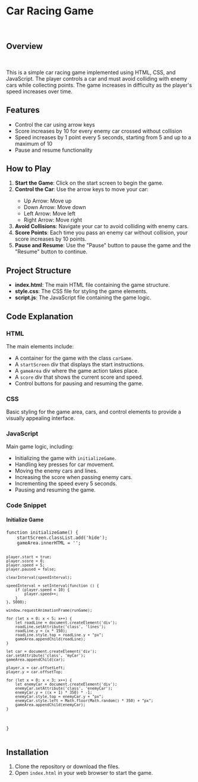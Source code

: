<h1>Car Racing Game</h1>
<br>
<h2>Overview</h2>
<br>
<p>This is a simple car racing game implemented using HTML, CSS, and JavaScript. The player controls a car and must avoid colliding with enemy cars while collecting points. The game increases in difficulty as the player's speed increases over time.</p>
<h2>Features</h2>
<ul>
  <li>Control the car using arrow keys</li>
  <li>Score increases by 10 for every enemy car crossed without collision</li>
  <li>Speed increases by 1 point every 5 seconds, starting from 5 and up to a maximum of 10</li>
  <li>Pause and resume functionality</li>
  </ul>

<h2>How to Play</h2>
<ol>
  <li><strong>Start the Game</strong>: Click on the start screen to begin the game.</li>
  <li><strong>Control the Car</strong>: Use the arrow keys to move your car:</li>
  <ul>
    <li>Up Arrow: Move up</li>
    <li>Down Arrow: Move down</li>
    <li>Left Arrow: Move left</li>
    <li>Right Arrow: Move right</li>
  </ul>
  <li><strong>Avoid Collisions</strong>: Navigate your car to avoid colliding with enemy cars.</li>
  <li><strong>Score Points</strong>: Each time you pass an enemy car without collision, your score increases by 10 points.</li>
  <li><strong>Pause and Resume</strong>: Use the "Pause" button to pause the game and the "Resume" button to continue.</li>
</ol>

<h2>Project Structure</h2>
<ul>
  <li><strong>index.html</strong>: The main HTML file containing the game structure.</li>
  <li><strong>style.css</strong>: The CSS file for styling the game elements.</li>
  <li><strong>script.js</strong>: The JavaScript file containing the game logic.</li>
</ul>

<h2>Code Explanation</h2>
<h3>HTML</h3>
    <p>The main elements include:</p>
    <ul>
        <li>A container for the game with the class <code>carGame</code>.</li>
        <li>A <code>startScreen</code> div that displays the start instructions.</li>
        <li>A <code>gameArea</code> div where the game action takes place.</li>
        <li>A <code>score</code> div that shows the current score and speed.</li>
        <li>Control buttons for pausing and resuming the game.</li>
    </ul>
    <h3>CSS</h3>
    <p>Basic styling for the game area, cars, and control elements to provide a visually appealing interface.</p>

  <h3>JavaScript</h3>
  <p>Main game logic, including:</p>
  <ul>
      <li>Initializing the game with <code>initializeGame</code>.</li>
      <li>Handling key presses for car movement.</li>
      <li>Moving the enemy cars and lines.</li>
      <li>Increasing the score when passing enemy cars.</li>
      <li>Incrementing the speed every 5 seconds.</li>
      <li>Pausing and resuming the game.</li>
  </ul>
  <h3>Code Snippet</h3>
    <h4>Initialize Game</h4>
    <pre><code>function initializeGame() {
    startScreen.classList.add('hide');
    gameArea.innerHTML = '';

    player.start = true;
    player.score = 0;
    player.speed = 5;
    player.paused = false;

    clearInterval(speedInterval);

    speedInterval = setInterval(function () {
        if (player.speed < 10) {
            player.speed++;
        }
    }, 5000);

    window.requestAnimationFrame(runGame);

    for (let x = 0; x < 5; x++) {
        let roadLine = document.createElement('div');
        roadLine.setAttribute('class', 'lines');
        roadLine.y = (x * 150);
        roadLine.style.top = roadLine.y + "px";
        gameArea.appendChild(roadLine);
    }

    let car = document.createElement('div');
    car.setAttribute('class', 'myCar');
    gameArea.appendChild(car);

    player.x = car.offsetLeft;
    player.y = car.offsetTop;

    for (let x = 0; x < 3; x++) {
        let enemyCar = document.createElement('div');
        enemyCar.setAttribute('class', 'enemyCar');
        enemyCar.y = ((x + 1) * 350) * -1;
        enemyCar.style.top = enemyCar.y + "px";
        enemyCar.style.left = Math.floor(Math.random() * 350) + "px";
        gameArea.appendChild(enemyCar);
    }
}
</code></pre>
<h2>Installation</h2>
    <ol>
        <li>Clone the repository or download the files.</li>
        <li>Open <code>index.html</code> in your web browser to start the game.</li>
    </ol>
